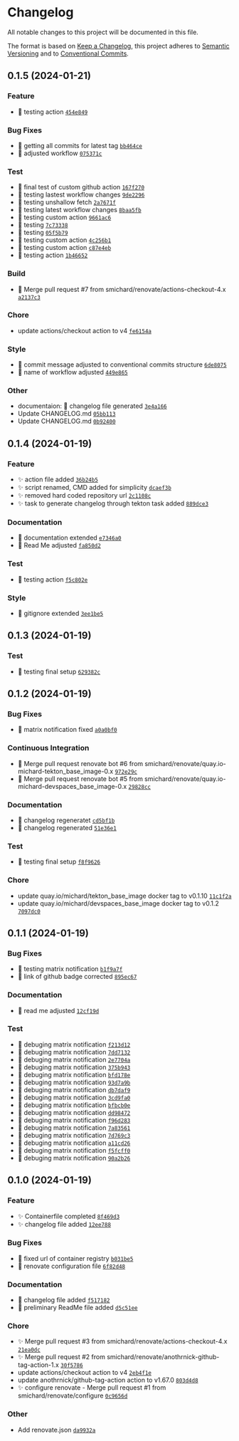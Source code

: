 # Changelog

All notable changes to this project will be documented in this file.

The format is based on [Keep a Changelog](https://keepachangelog.com/en/1.0.0/), this project adheres to [Semantic Versioning](https://semver.org/spec/v2.0.0.html) and to [Conventional Commits](https://www.conventionalcommits.org/en/v1.0.0/).

## 0.1.5 (2024-01-21)

### Feature
- :construction: testing action [`454e849`](/commit/454e849)

### Bug Fixes
- :bug: getting all commits for latest tag [`bb464ce`](/commit/bb464ce)
- :bug: adjusted workflow [`075371c`](/commit/075371c)

### Test
- :tada: final test of custom github action [`167f270`](/commit/167f270)
- :construction: testing lastest workflow changes [`9de2296`](/commit/9de2296)
- :construction: testing unshallow fetch [`2a7671f`](/commit/2a7671f)
- :construction: testing latest workflow changes [`8baa5fb`](/commit/8baa5fb)
- :construction: testing custom action [`9661ac6`](/commit/9661ac6)
- :construction: testing [`7c73338`](/commit/7c73338)
- :construction: testing [`05f5b79`](/commit/05f5b79)
- :construction: testing custom action [`4c256b1`](/commit/4c256b1)
- :construction: testing custom action [`c87e4eb`](/commit/c87e4eb)
- :construction: testing action [`1b46652`](/commit/1b46652)

### Build
- :robot: Merge pull request #7 from smichard/renovate/actions-checkout-4.x [`a2137c3`](/commit/a2137c3)

### Chore
- update actions/checkout action to v4 [`fe6154a`](/commit/fe6154a)

### Style
- :art: commit message adjusted to conventional commits structure [`6de8075`](/commit/6de8075)
- :art: name of workflow adjusted [`449e865`](/commit/449e865)

### Other
- documentaion: :robot: changelog file generated [`3e4a166`](/commit/3e4a166)
- Update CHANGELOG.md [`05bb113`](/commit/05bb113)
- Update CHANGELOG.md [`0b92400`](/commit/0b92400)

## 0.1.4 (2024-01-19)

### Feature
- :sparkles: action file added [`36b24b5`](/commit/36b24b5)
- :sparkles: script renamed, CMD added for simplicity [`dcaef3b`](/commit/dcaef3b)
- :sparkles: removed hard coded repository url [`2c1108c`](/commit/2c1108c)
- :sparkles: task to generate changelog through tekton task added [`889dce3`](/commit/889dce3)

### Documentation
- :memo: documentation extended [`e7346a0`](/commit/e7346a0)
- :memo: Read Me adjusted [`fa850d2`](/commit/fa850d2)

### Test
- :construction: testing action [`f5c802e`](/commit/f5c802e)

### Style
- :art: gitignore extended [`3ee1be5`](/commit/3ee1be5)

## 0.1.3 (2024-01-19)

### Test
- :rocket: testing final setup [`629382c`](/commit/629382c)

## 0.1.2 (2024-01-19)

### Bug Fixes
- :bug: matrix notification fixed [`a0a0bf0`](/commit/a0a0bf0)

### Continuous Integration
- :robot: Merge pull request renovate bot #6 from smichard/renovate/quay.io-michard-tekton_base_image-0.x [`972e29c`](/commit/972e29c)
- :robot: Merge pull request renovate bot #5 from smichard/renovate/quay.io-michard-devspaces_base_image-0.x [`29828cc`](/commit/29828cc)

### Documentation
- :memo: changelog regeneratet [`cd5bf1b`](/commit/cd5bf1b)
- :memo: changelog regenerated [`51e36e1`](/commit/51e36e1)

### Test
- :rocket: testing final setup [`f8f9626`](/commit/f8f9626)

### Chore
- update quay.io/michard/tekton_base_image docker tag to v0.1.10 [`11c1f2a`](/commit/11c1f2a)
- update quay.io/michard/devspaces_base_image docker tag to v0.1.2 [`7097dc0`](/commit/7097dc0)

## 0.1.1 (2024-01-19)

### Bug Fixes
- :construction: testing matrix notification [`b1f9a7f`](/commit/b1f9a7f)
- :memo: link of github badge corrected [`895ec67`](/commit/895ec67)

### Documentation
- :memo: read me adjusted [`12cf19d`](/commit/12cf19d)

### Test
- :construction: debuging matrix notification [`f213d12`](/commit/f213d12)
- :construction: debuging matrix notification [`7dd7132`](/commit/7dd7132)
- :construction: debuging matrix notification [`2e7704a`](/commit/2e7704a)
- :construction: debuging matrix notification [`375b943`](/commit/375b943)
- :construction: debuging matrix notification [`bfd178e`](/commit/bfd178e)
- :construction: debuging matrix notification [`93d7a9b`](/commit/93d7a9b)
- :construction: debuging matrix notification [`db7daf9`](/commit/db7daf9)
- :construction: debuging matrix notification [`3cd9fa0`](/commit/3cd9fa0)
- :construction: debuging matrix notification [`bfbcb0e`](/commit/bfbcb0e)
- :construction: debuging matrix notification [`dd98472`](/commit/dd98472)
- :construction: debuging matrix notification [`f96d283`](/commit/f96d283)
- :construction: debuging matrix notification [`7a83561`](/commit/7a83561)
- :construction: debuging matrix notification [`7d769c3`](/commit/7d769c3)
- :construction: debuging matrix notification [`a11cd26`](/commit/a11cd26)
- :construction: debuging matrix notification [`f5fcff0`](/commit/f5fcff0)
- :construction: debuging matrix notification [`90a2b26`](/commit/90a2b26)

## 0.1.0 (2024-01-19)

### Feature
- :sparkles: Containerfile completed [`8f469d3`](/commit/8f469d3)
- :sparkles: changelog file added [`12ee788`](/commit/12ee788)

### Bug Fixes
- :bug: fixed url of container registry [`b031be5`](/commit/b031be5)
- :bug: renovate configuration file [`6f82d48`](/commit/6f82d48)

### Documentation
- :memo: changelog file added [`f517182`](/commit/f517182)
- :memo: preliminary ReadMe file added [`d5c51ee`](/commit/d5c51ee)

### Chore
- :sparkles: Merge pull request #3 from smichard/renovate/actions-checkout-4.x [`21ea0dc`](/commit/21ea0dc)
- :sparkles: Merge pull request #2 from smichard/renovate/anothrnick-github-tag-action-1.x [`30f5786`](/commit/30f5786)
- update actions/checkout action to v4 [`2eb4f1e`](/commit/2eb4f1e)
- update anothrnick/github-tag-action action to v1.67.0 [`803d4d8`](/commit/803d4d8)
- :sparkles: configure renovate - Merge pull request #1 from smichard/renovate/configure [`0c9656d`](/commit/0c9656d)

### Other
- Add renovate.json [`da9932a`](/commit/da9932a)

